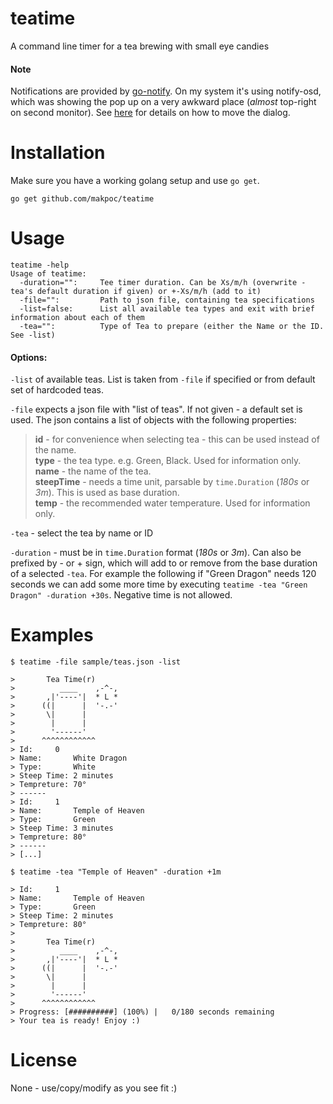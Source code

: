 teatime
=======

A command line timer for a tea brewing with small eye candies

#### Note
Notifications are provided by [go-notify](https://github.com/mqu/go-notify "go-notify"). On my system it's using notify-osd, which was showing the pop up on a very awkward place (*almost* top-right on second monitor). See [here](http://askubuntu.com/questions/128474/how-to-customize-on-screen-notifications "Ask Ubuntu") for details on how to move the dialog.

Installation 
============
Make sure you have a working golang setup and use `go get`.

```
go get github.com/makpoc/teatime
```

Usage
=====
```
teatime -help
Usage of teatime:
  -duration="":     Tee timer duration. Can be Xs/m/h (overwrite -tea's default duration if given) or +-Xs/m/h (add to it)
  -file="":         Path to json file, containing tea specifications
  -list=false:      List all available tea types and exit with brief information about each of them
  -tea="":          Type of Tea to prepare (either the Name or the ID. See -list)
```
#### Options:
`-list` of available teas. List is taken from `-file` if specified or from default set of hardcoded teas.

`-file` expects a json file with "list of teas". If not given - a default set is used. The json contains a list of objects with the following properties:

> **id** - for convenience when selecting tea - this can be used instead of the name.<br>
> **type** - the tea type. e.g. Green, Black. Used for information only.<br>
> **name** - the name of the tea.<br>
> **steepTime** - needs a time unit, parsable by `time.Duration` (*180s* or *3m*). This is used as base duration.<br>
> **temp** - the recommended water temperature. Used for information only.<br>

`-tea` - select the tea by name or ID

`-duration` - must be in `time.Duration` format (*180s* or *3m*). Can also be prefixed by - or + sign, which will add to or remove from the base duration of a selected `-tea`. For example the following if "Green Dragon" needs 120 seconds we can add some more time by executing `teatime -tea "Green Dragon" -duration +30s`. Negative time is not allowed.

Examples
=======
```
$ teatime -file sample/teas.json -list

>       Tea Time(r)
>          ____    ,-^-,
>       ,|'----'|  * L *
>      ((|      |  '-.-'
>       \|      |
>        |      |
>        '------'
>      ^^^^^^^^^^^^
> Id:     0
> Name:       White Dragon
> Type:       White
> Steep Time: 2 minutes
> Tempreture: 70°
> ------
> Id:     1
> Name:       Temple of Heaven
> Type:       Green
> Steep Time: 3 minutes
> Tempreture: 80°
> ------
> [...]
```
```
$ teatime -tea "Temple of Heaven" -duration +1m

> Id:     1
> Name:       Temple of Heaven
> Type:       Green
> Steep Time: 2 minutes
> Tempreture: 80°
> 
>       Tea Time(r)
>          ____    ,-^-,
>       ,|'----'|  * L *
>      ((|      |  '-.-'
>       \|      |
>        |      |
>        '------'
>      ^^^^^^^^^^^^
> Progress: [##########] (100%) |   0/180 seconds remaining
> Your tea is ready! Enjoy :)
```

License
=======
None - use/copy/modify as you see fit :)
